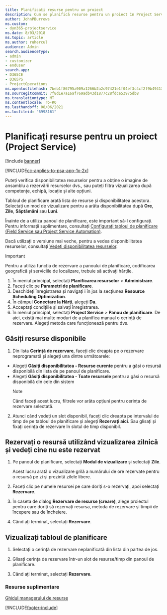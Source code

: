 ```yaml
---
title: Planificați resurse pentru un proiect
description: Cum se planifică resurse pentru un proiect în Project Service
author: JohnPBurrows
ms.custom:
- dyn365-projectservice
ms.date: 8/03/2018
ms.topic: article
ms.author: ruhercul
audience: Admin
search.audienceType:
- admin
- customizer
- enduser
search.app:
- D365CE
- D365PS
- ProjectOperations
ms.openlocfilehash: 7beb1f86795a909a1266b2a2c97421e1f04ef3c4cf2f9b49413cd1382b0f2011
ms.sourcegitcommit: 7f8d1e7a16af769adb43d1877c28fdce53975db8
ms.translationtype: MT
ms.contentlocale: ro-RO
ms.lasthandoff: 08/06/2021
ms.locfileid: "6998161"
---
```

# <a name="schedule-resources-for-a-project-project-service"></a>Planificați resurse pentru un proiect (Project Service)

[!include [banner](../includes/psa-now-project-operations.md)]

[!INCLUDE[cc-applies-to-psa-app-1x-2x](../includes/cc-applies-to-psa-app-1x-2x.md)]

Puteți verifica disponibilitatea resurselor pentru a obține o imagine de ansamblu a rezervării resurselor dvs., sau puteți filtra vizualizarea după competențe, echipă, locație și alte opțiuni.  
  
Tabloul de planificare arată lista de resurse și disponibilitatea acestora. Selectați un mod de vizualizare pentru a arăta disponibilitatea după **Ore**, **Zile**, **Săptămâni** sau **Luni**.  
  
Înainte de a utiliza panoul de planificare, este important să-l configurați. Pentru informații suplimentare, consultați [Configurați tabloul de planificare (Field Service sau Project Service Automation)](/dynamics365/field-service/configure-schedule-board).
  
Dacă utilizați o versiune mai veche, pentru a vedea disponibilitatea resurselor, consultați [Vedeți disponibilitatea resurselor](../psa/view-resource-availability.md).  

> [!IMPORTANT]
>  Pentru a utiliza funcția de rezervare a panoului de planificare, codificarea geografică și serviciile de localizare, trebuie să activați hărțile.  
> 
> 1. În meniul principal, selectați **Planificarea resurselor** > **Administrare**.  
> 2. Faceți clic pe **Parametri de planificare**.  
> 3. Deschideți înregistrarea și navigați i în jos la secțiunea **Resource Scheduling Optimization**.  
> 4. În câmpul **Conectare la Hărți**, alegeți **Da**.  
> 5. Acceptați condițiile și salvați înregistrarea.  
> 6. În meniul principal, selectați **Project Service** > **Panou de planificare**. De aici, există mai multe moduri de a planifica manual o cerință de rezervare. Alegeți metoda care funcționează pentru dvs.
  
## <a name="find-available-resources"></a>Găsiți resurse disponibile

1.  Din lista **Cerință de rezervare**, faceți clic dreapta pe o rezervare neprogramată și alegeți una dintre următoarele:  
  
- Alegeți **Găsiți disponibilitatea - Resurse curente** pentru a găsi o resursă disponibilă din lista de pe panoul de planificare.  
- Alegeți **Găsiți disponibilitatea - Toate resursele** pentru a găsi o resursă disponibilă din cele din sistem  
   > [!NOTE]
   >  Când faceți acest lucru, filtrele vor arăta opțiuni pentru cerința de rezervare selectată.  
  
2. Atunci când vedeți un slot disponibil, faceți clic dreapta pe intervalul de timp de pe tabloul de planificare și alegeți **Rezervați aici**. Sau glisați și fixați cerința de rezervare în slotul de timp disponibil.  
  

## <a name="book-a-resource-using-the-daily-view-and-find-whos-under-booked"></a>Rezervați o resursă utilizând vizualizarea zilnică și vedeți cine nu este rezervat
  
1.  Pe panoul de planificare, selectați **Modul de vizualizare** și selectați **Zile**.  
  
    Acest lucru arată o vizualizare grilă a numărului de ore rezervate pentru o resursă pe zi și prezintă zilele libere.  
  
2.  Faceți clic pe numele resursei pe care doriți s-o rezervați, apoi selectați **Rezervare**.  
  
3.  În caseta de dialog **Rezervare de resurse (creare)**, alege proiectul pentru care doriți să rezervați resursa, metoda de rezervare și timpii de începere sau de încheiere.  
  
4.  Când ați terminat, selectați **Rezervare**.  
  
## <a name="view-to-the-schedule-board"></a>Vizualizați tabloul de planificare
  
1.  Selectați o cerință de rezervare neplanificată din lista din partea de jos.  
  
2.  Glisați cerința de rezervare într-un slot de resurse/timp din panoul de planificare.  
  
3.  Când ați terminat, selectați **Rezervare**.  
  
### <a name="additional-resources"></a>Resurse suplimentare  
 [Ghidul managerului de resurse](../psa/resource-manager-guide.md)


[!INCLUDE[footer-include](../includes/footer-banner.md)]